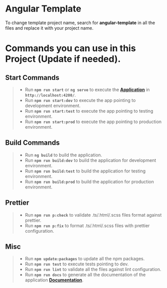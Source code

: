 # Angular Template

To change template project name, search for **angular-template** in all the files and replace it with your project name.

# Commands you can use in this Project (Update if needed).

## Start Commands

> - Run **`npm run start`** or **`ng serve`** to execute the **[Application](http://localhost:4200/)** in **`http://localhost:4200/`**.
> - Run **`npm run start:dev`** to execute the app pointing to development environment.
> - Run **`npm run start:test`** to execute the app pointing to testing environment.
> - Run **`npm run start:prod`** to execute the app pointing to production environment.

## Build Commands

> - Run **`ng build`** to build the application.
> - Run **`npm run build:dev`** to build the application for development environment.
> - Run **`npm run build:test`** to build the application for testing environment.
> - Run **`npm run build:prod`** to build the application for production environment.

## Prettier

> - Run **`npm run p:check`** to validate .ts/.html/.scss files format against prettier.
> - Run **`npm run p:fix`** to format .ts/.html/.scss files with prettier configuration.

## Misc

> - Run **`npm update:packages`** to update all the npm packages.
> - Run **`npm run test`** to execute tests pointing to dev.
> - Run **`npm run lint`** to validate all the files against lint configuration.
> - Run **`npm run docs`** to generate all the documentation of the application **[Documentation](http://127.0.0.1:4300/index.html)**.
